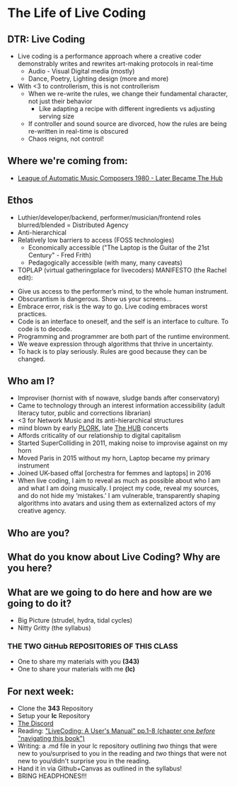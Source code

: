 # The Life of Live Coding

## DTR: Live Coding
- Live coding is a performance approach where a creative coder demonstrably writes and rewrites art-making protocols in real-time
  - Audio - Visual Digital media (mostly)
  - Dance, Poetry, Lighting design (more and more)
- With <3 to controllerism, this is not controllerism
  - When we re-write the rules, we change their fundamental character, not just their behavior
    - Like adapting a recipe with different ingredients vs adjusting serving size
  - If controller and sound source are divorced, how the rules are being re-written in real-time is obscured
  - Chaos reigns, not control!

## Where we're coming from:
- [League of Automatic Music Composers 1980 - Later Became The Hub](https://acousmata.com/post/893801464/martian-folk-music)

## Ethos
- Luthier/developer/backend, performer/musician/frontend roles blurred/blended = Distributed Agency
- Anti-hierarchical
- Relatively low barriers to access (FOSS technologies)
  - Economically accessible ("The Laptop is the Guitar of the 21st Century" - Fred Frith)
  - Pedagogically accessible (with many, many caveats)
- TOPLAP (virtual gatheringplace for livecoders) MANIFESTO (the Rachel edit):
* Give us access to the performer’s mind, to the whole human instrument.
* Obscurantism is dangerous. Show us your screens…
* Embrace error, risk is the way to go. Live coding embraces worst practices.
* Code is an interface to oneself, and the self is an interface to culture. To code is to decode.
* Programming and programmer are both part of the runtime environment.
* We weave expression through algorithms that thrive in uncertainty.
* To hack is to play seriously. Rules are good because they can be changed.

## Who am I?
- Improviser (hornist with sf nowave, sludge bands after conservatory)
- Came to technology through an interest information accessibility (adult literacy tutor, public and corrections librarian)
- <3 for Network Music and its anti-hierarchical structures
- mind blown by early [PLORK](http://plork.deptcpanel.princeton.edu/listen/NYC/), late [The HUB](http://crossfade.walkerart.org/brownbischoff/) concerts
- Affords criticality of our relationship to digital capitalism
- Started SuperColliding in 2011, making noise to improvise against on my horn
- Moved Paris in 2015 without my horn, Laptop became my primary instrument
- Joined UK-based offal [orchestra for femmes and laptops] in 2016
- When live coding, I aim to reveal as much as possible about who I am and what I am doing musically. I project my code, reveal my sources, and do not hide my ‘mistakes.’ I am vulnerable, transparently shaping algorithms into avatars and using them as externalized actors of my creative agency.

## Who are you?

## What do you know about Live Coding? Why are you here?

## What are we going to do here and how are we going to do it?
- Big Picture (strudel, hydra, tidal cycles)
- Nitty Gritty (the syllabus)

### THE TWO GitHub REPOSITORIES OF THIS CLASS
- One to share my materials with you **(343)**
- One to share your materials with me **(lc)**

## For next week:
  - Clone the **343** Repository
  - Setup your **lc** Repository
  - [The Discord](https://discord.gg/8ENjAgBfvX)
  - Reading: ["LiveCoding: A User's Manual" pp.1-8 (chapter one *before* "navigating this book")](https://static.livecodingbook.toplap.org/books/livecoding.pdf)
  - Writing: a .md file in your lc repository outlining *two* things that were new to you/surprised to you in the reading and *two* things that were not new to you/didn't surprise you in the reading.
  - Hand it in via Github+Canvas as outlined in the syllabus!
  - BRING HEADPHONES!!!
